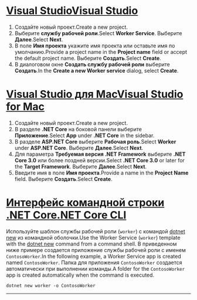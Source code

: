 # <a name="visual-studio"></a>[<span data-ttu-id="00680-101">Visual Studio</span><span class="sxs-lookup"><span data-stu-id="00680-101">Visual Studio</span></span>](#tab/visual-studio)

1. <span data-ttu-id="00680-102">Создайте новый проект.</span><span class="sxs-lookup"><span data-stu-id="00680-102">Create a new project.</span></span>
1. <span data-ttu-id="00680-103">Выберите **службу рабочей роли**.</span><span class="sxs-lookup"><span data-stu-id="00680-103">Select **Worker Service**.</span></span> <span data-ttu-id="00680-104">Выберите **Далее**.</span><span class="sxs-lookup"><span data-stu-id="00680-104">Select **Next**.</span></span>
1. <span data-ttu-id="00680-105">В поле **Имя проекта** укажите имя проекта или оставьте имя по умолчанию.</span><span class="sxs-lookup"><span data-stu-id="00680-105">Provide a project name in the **Project name** field or accept the default project name.</span></span> <span data-ttu-id="00680-106">Выберите **Создать**.</span><span class="sxs-lookup"><span data-stu-id="00680-106">Select **Create**.</span></span>
1. <span data-ttu-id="00680-107">В диалоговом окне **Создать службу рабочей роли** выберите **Создать**.</span><span class="sxs-lookup"><span data-stu-id="00680-107">In the **Create a new Worker service** dialog, select **Create**.</span></span>

# <a name="visual-studio-for-mac"></a>[<span data-ttu-id="00680-108">Visual Studio для Mac</span><span class="sxs-lookup"><span data-stu-id="00680-108">Visual Studio for Mac</span></span>](#tab/visual-studio-mac)

1. <span data-ttu-id="00680-109">Создайте новый проект.</span><span class="sxs-lookup"><span data-stu-id="00680-109">Create a new project.</span></span>
1. <span data-ttu-id="00680-110">В разделе **.NET Core** на боковой панели выберите **Приложение**.</span><span class="sxs-lookup"><span data-stu-id="00680-110">Select **App** under **.NET Core** in the sidebar.</span></span>
1. <span data-ttu-id="00680-111">В разделе **ASP.NET Core** выберите **Рабочая роль**.</span><span class="sxs-lookup"><span data-stu-id="00680-111">Select **Worker** under **ASP.NET Core**.</span></span> <span data-ttu-id="00680-112">Выберите **Далее**.</span><span class="sxs-lookup"><span data-stu-id="00680-112">Select **Next**.</span></span>
1. <span data-ttu-id="00680-113">Для параметра **Требуемая версия .NET Framework** выберите **.NET Core 3.0** или более поздней версии.</span><span class="sxs-lookup"><span data-stu-id="00680-113">Select **.NET Core 3.0** or later for the **Target Framework**.</span></span> <span data-ttu-id="00680-114">Выберите **Далее**.</span><span class="sxs-lookup"><span data-stu-id="00680-114">Select **Next**.</span></span>
1. <span data-ttu-id="00680-115">Введите имя в поле **Имя проекта**.</span><span class="sxs-lookup"><span data-stu-id="00680-115">Provide a name in the **Project Name** field.</span></span> <span data-ttu-id="00680-116">Выберите **Создать**.</span><span class="sxs-lookup"><span data-stu-id="00680-116">Select **Create**.</span></span>

# <a name="net-core-cli"></a>[<span data-ttu-id="00680-117">Интерфейс командной строки .NET Core</span><span class="sxs-lookup"><span data-stu-id="00680-117">.NET Core CLI</span></span>](#tab/netcore-cli)

<span data-ttu-id="00680-118">Используйте шаблон службы рабочей роли (`worker`) с командой [dotnet new](/dotnet/core/tools/dotnet-new) из командной оболочки.</span><span class="sxs-lookup"><span data-stu-id="00680-118">Use the Worker Service (`worker`) template with the [dotnet new](/dotnet/core/tools/dotnet-new) command from a command shell.</span></span> <span data-ttu-id="00680-119">В приведенном ниже примере создается приложение службы рабочей роли с именем `ContosoWorker`.</span><span class="sxs-lookup"><span data-stu-id="00680-119">In the following example, a Worker Service app is created named `ContosoWorker`.</span></span> <span data-ttu-id="00680-120">Папка для приложения `ContosoWorker` создается автоматически при выполнении команды.</span><span class="sxs-lookup"><span data-stu-id="00680-120">A folder for the `ContosoWorker` app is created automatically when the command is executed.</span></span>

```dotnetcli
dotnet new worker -o ContosoWorker
```

---
